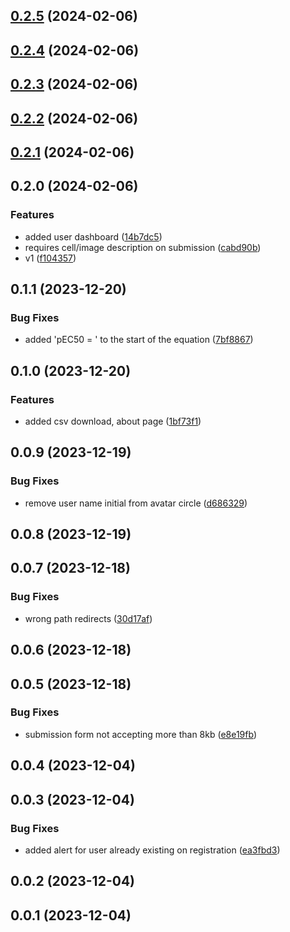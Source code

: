 

## [0.2.5](https://github.com/LABIOQUIM/plasmoia/compare/0.2.4...0.2.5) (2024-02-06)

## [0.2.4](https://github.com/LABIOQUIM/plasmoia/compare/0.2.3...0.2.4) (2024-02-06)

## [0.2.3](https://github.com/LABIOQUIM/plasmoia/compare/0.2.2...0.2.3) (2024-02-06)

## [0.2.2](https://github.com/LABIOQUIM/plasmoia/compare/0.2.1...0.2.2) (2024-02-06)

## [0.2.1](https://github.com/LABIOQUIM/plasmoia/compare/0.2.0...0.2.1) (2024-02-06)

## 0.2.0 (2024-02-06)


### Features

* added user dashboard ([14b7dc5](https://github.com/LABIOQUIM/plasmoia/commit/14b7dc5c26228ff4ad6567da35be7f7967dc3dae))
* requires cell/image description on submission ([cabd90b](https://github.com/LABIOQUIM/plasmoia/commit/cabd90bbb22acc89585ea1c8a8a80bec91d936ba))
* v1 ([f104357](https://github.com/LABIOQUIM/plasmoia/commit/f104357101a3b2b8472cd0b452397636e48f381d))

## 0.1.1 (2023-12-20)


### Bug Fixes

* added 'pEC50 = ' to the start of the equation ([7bf8867](https://github.com/LABIOQUIM/plasmoqsar/commit/7bf88675e882fa3fa9c4a09295ade678c2c2e6f3))

## 0.1.0 (2023-12-20)


### Features

* added csv download, about page ([1bf73f1](https://github.com/LABIOQUIM/plasmoqsar/commit/1bf73f14e977bab82a04a29dae2bff3d9729d508))

## 0.0.9 (2023-12-19)


### Bug Fixes

* remove user name initial from avatar circle ([d686329](https://github.com/LABIOQUIM/plasmoqsar/commit/d686329d1b3a2d00ba396e42853294fc2e7109b2))

## 0.0.8 (2023-12-19)

## 0.0.7 (2023-12-18)


### Bug Fixes

* wrong path redirects ([30d17af](https://github.com/LABIOQUIM/plasmoqsar/commit/30d17af9bf321c80a9f0a66b749ad3c0e4fd3200))

## 0.0.6 (2023-12-18)

## 0.0.5 (2023-12-18)


### Bug Fixes

* submission form not accepting more than 8kb ([e8e19fb](https://github.com/LABIOQUIM/plasmoqsar/commit/e8e19fb582fe11af0b726e73c2f1e997bc8ac41d))

## 0.0.4 (2023-12-04)

## 0.0.3 (2023-12-04)


### Bug Fixes

* added alert for user already existing on registration ([ea3fbd3](https://github.com/LABIOQUIM/qsar/commit/ea3fbd32240ca7756f1ff4f66b1c5057b51307c8))

## 0.0.2 (2023-12-04)

## 0.0.1 (2023-12-04)
